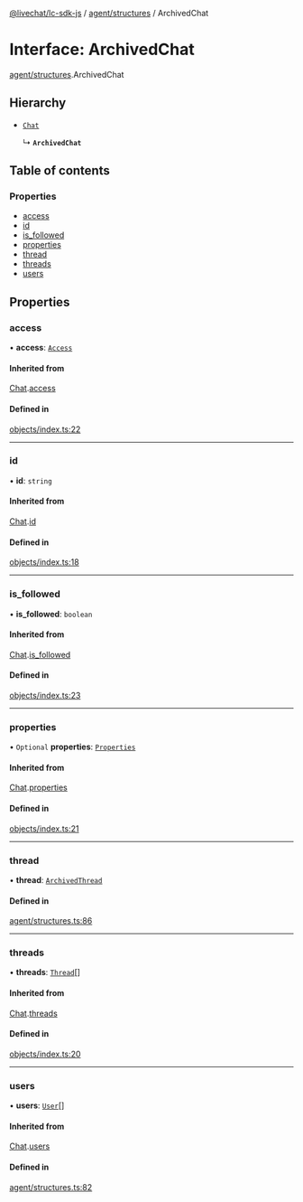 [@livechat/lc-sdk-js](../README.md) / [agent/structures](../modules/agent_structures.md) / ArchivedChat

# Interface: ArchivedChat

[agent/structures](../modules/agent_structures.md).ArchivedChat

## Hierarchy

- [`Chat`](agent_structures.Chat.md)

  ↳ **`ArchivedChat`**

## Table of contents

### Properties

- [access](agent_structures.ArchivedChat.md#access)
- [id](agent_structures.ArchivedChat.md#id)
- [is\_followed](agent_structures.ArchivedChat.md#is_followed)
- [properties](agent_structures.ArchivedChat.md#properties)
- [thread](agent_structures.ArchivedChat.md#thread)
- [threads](agent_structures.ArchivedChat.md#threads)
- [users](agent_structures.ArchivedChat.md#users)

## Properties

### access

• **access**: [`Access`](objects.Access.md)

#### Inherited from

[Chat](agent_structures.Chat.md).[access](agent_structures.Chat.md#access)

#### Defined in

[objects/index.ts:22](https://github.com/livechat/lc-sdk-js/blob/4da1eb6/src/objects/index.ts#L22)

___

### id

• **id**: `string`

#### Inherited from

[Chat](agent_structures.Chat.md).[id](agent_structures.Chat.md#id)

#### Defined in

[objects/index.ts:18](https://github.com/livechat/lc-sdk-js/blob/4da1eb6/src/objects/index.ts#L18)

___

### is\_followed

• **is\_followed**: `boolean`

#### Inherited from

[Chat](agent_structures.Chat.md).[is_followed](agent_structures.Chat.md#is_followed)

#### Defined in

[objects/index.ts:23](https://github.com/livechat/lc-sdk-js/blob/4da1eb6/src/objects/index.ts#L23)

___

### properties

• `Optional` **properties**: [`Properties`](objects.Properties.md)

#### Inherited from

[Chat](agent_structures.Chat.md).[properties](agent_structures.Chat.md#properties)

#### Defined in

[objects/index.ts:21](https://github.com/livechat/lc-sdk-js/blob/4da1eb6/src/objects/index.ts#L21)

___

### thread

• **thread**: [`ArchivedThread`](objects.ArchivedThread.md)

#### Defined in

[agent/structures.ts:86](https://github.com/livechat/lc-sdk-js/blob/4da1eb6/src/agent/structures.ts#L86)

___

### threads

• **threads**: [`Thread`](objects.Thread.md)[]

#### Inherited from

[Chat](agent_structures.Chat.md).[threads](agent_structures.Chat.md#threads)

#### Defined in

[objects/index.ts:20](https://github.com/livechat/lc-sdk-js/blob/4da1eb6/src/objects/index.ts#L20)

___

### users

• **users**: [`User`](../modules/agent_structures.md#user)[]

#### Inherited from

[Chat](agent_structures.Chat.md).[users](agent_structures.Chat.md#users)

#### Defined in

[agent/structures.ts:82](https://github.com/livechat/lc-sdk-js/blob/4da1eb6/src/agent/structures.ts#L82)
